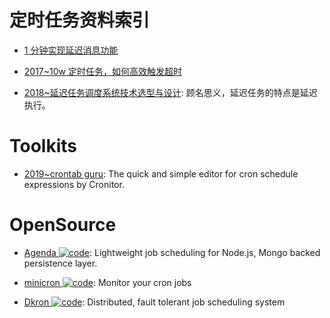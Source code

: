 # 定时任务资料索引

- [1 分钟实现延迟消息功能](http://6me.us/wVHFB)

- [2017~10w 定时任务，如何高效触发超时](http://6me.us/gZ8)

- [2018~延迟任务调度系统技术选型与设计](http://blog.csdn.net/yigezei/article/details/79286225): 顾名思义，延迟任务的特点是延迟执行。

# Toolkits

- [2019~crontab guru](https://crontab.guru/#5_0_*_8_*): The quick and simple editor for cron schedule expressions by Cronitor.

# OpenSource

- [Agenda ![code](https://ng-tech.icu/assets/code.svg)](https://github.com/agenda/agenda): Lightweight job scheduling for Node.js, Mongo backed persistence layer.

- [minicron ![code](https://ng-tech.icu/assets/code.svg)](https://github.com/jamesrwhite/minicron): Monitor your cron jobs

- [Dkron ![code](https://ng-tech.icu/assets/code.svg)](https://github.com/victorcoder/dkron): Distributed, fault tolerant job scheduling system
